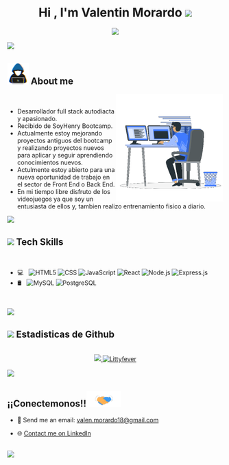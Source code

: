 <h1 align="center"><b>Hi , I'm Valentin Morardo </b><img src="https://media.giphy.com/media/hvRJCLFzcasrR4ia7z/giphy.gif" width="35"></h1>

<p align="center">
  <a href="https://github.com/DenverCoder1/readme-typing-svg"><img src="https://readme-typing-svg.herokuapp.com?font=Time+New+Roman&color=cyan&size=25&center=true&vCenter=true&width=600&height=100&lines=Full+Stack+Developer...&hearts;++;Self-taught+and+active+learner/researcher++++;Love+to+learn+new+stuffs..<3++++"></a>
</p>



<img src="https://user-images.githubusercontent.com/73097560/115834477-dbab4500-a447-11eb-908a-139a6edaec5c.gif">

## <picture><img src = "https://github.com/Littyfever/Littyfever/blob/main/assets/readmeImages/about_me.gif" width = 50px></picture> **About me**

<picture> <img align="right" src="https://github.com/Littyfever/Littyfever/blob/main/assets/readmeImages/Right_Side.gif" width = 250px></picture>

<br>

- Desarrollador full stack autodiacta y apasionado.
- Recibido de SoyHenry Bootcamp.
- Actualmente estoy mejorando proyectos antiguos del bootcamp y realizando proyectos nuevos para aplicar y seguir aprendiendo conocimientos nuevos.
- Actulmente estoy abierto para una nueva oportunidad de trabajo en el sector de Front End o Back End. <!-- [my resume](*LINK*) -->
- En mi tiempo libre disfruto de los videojuegos ya que soy un entusiasta de ellos y, tambien realizo entrenamiento fisico a diario.



<img src="https://user-images.githubusercontent.com/73097560/115834477-dbab4500-a447-11eb-908a-139a6edaec5c.gif"><br>

## <img src="https://media2.giphy.com/media/QssGEmpkyEOhBCb7e1/giphy.gif?cid=ecf05e47a0n3gi1bfqntqmob8g9aid1oyj2wr3ds3mg700bl&rid=giphy.gif" width ="25"><b> Tech Skills</b>

<br>

<p align="center">

- 💻 &nbsp;
  ![HTML5](https://img.shields.io/badge/-HTML5-FFFFFF?style=flat&logo=HTML5)
  ![CSS](https://img.shields.io/badge/-CSS-FFFFFF?style=flat&logo=CSS3&logoColor=1572B6)
  ![JavaScript](https://img.shields.io/badge/-JavaScript-FFFFFF?style=flat&logo=javascript)
  ![React](https://img.shields.io/badge/-React-FFFFFF?style=flat&logo=react)
  ![Node.js](https://img.shields.io/badge/-Node.js-FFFFFF?style=flat&logo=node.js)
  ![Express.js](https://img.shields.io/badge/-Express.js-FFFFFF?style=flat&logo=express&logoColor=000000)
- 🛢 &nbsp;
  ![MySQL](https://img.shields.io/badge/-MySQL-FFFFFF?style=flat&logo=mysql)
  ![PostgreSQL](https://img.shields.io/badge/-PostgreSQL-FFFFFF?style=flat&logo=PostgreSQL)


<br>

<img src="https://user-images.githubusercontent.com/73097560/115834477-dbab4500-a447-11eb-908a-139a6edaec5c.gif"><br>



## <img src="https://media.giphy.com/media/iY8CRBdQXODJSCERIr/giphy.gif" width="35"><b> Estadisticas de Github </b>

<br>

<div align="center">

<a href="https://github.com/Littyfever">
  <img src="https://github-readme-stats.vercel.app/api?username=Littyfever&include_all_commits=true&count_private=true&show_icons=true&line_height=20&title_color=D3D3D3&icon_color=DB5DE7&text_color=D3D3D3&bg_color=0,000000,883490" width="450"/>
  <img src="https://github-readme-stats.vercel.app/api/top-langs?username=Littyfever&show_icons=true&locale=en&layout=compact&line_height=20&title_color=D3D3D3&icon_color=DB5DE7&text_color=D3D3D3&bg_color=0,000000,883490" width="375"  alt="Littyfever"/>

</a>
</div>

<br>


<img src="https://user-images.githubusercontent.com/73097560/115834477-dbab4500-a447-11eb-908a-139a6edaec5c.gif">



## <b> ¡¡Conectemonos!!</b><img src="https://github.com/Littyfever/Littyfever/blob/main/assets/readmeImages/handshake.gif" width ="80">


<div align='left'>

<ul>

<li>

 📧 Send me an email: valen.morardo18@gmail.com
</li>

<li>

 🌐 [Contact me on LinkedIn](https://www.linkedin.com/in/valentin-morardo-b125ba240/)
</li>


</ul>
<br>
<img src="https://user-images.githubusercontent.com/73097560/115834477-dbab4500-a447-11eb-908a-139a6edaec5c.gif">
</div>

